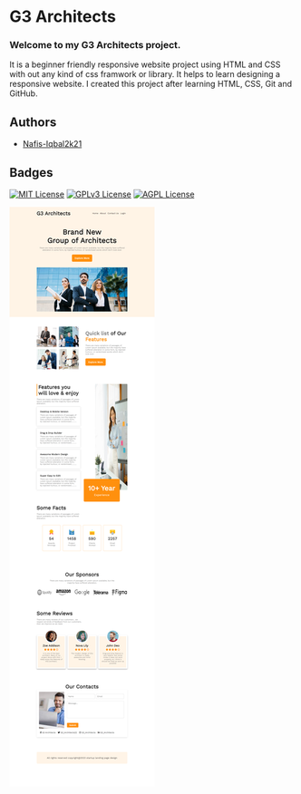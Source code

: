 # G3 Architects

### Welcome to my G3 Architects project.
It is a beginner friendly responsive website project using HTML and CSS with out any kind of css framwork or library. It helps to learn designing a responsive website. I created this project after learning HTML, CSS, Git and GitHub.


## Authors

- [Nafis-Iqbal2k21](https://github.com/Nafis-Iqbal2k21)


## Badges

[![MIT License](https://img.shields.io/badge/License-MIT-green.svg)](https://choosealicense.com/licenses/mit/)
[![GPLv3 License](https://img.shields.io/badge/License-GPL%20v3-yellow.svg)](https://opensource.org/licenses/)
[![AGPL License](https://img.shields.io/badge/license-AGPL-blue.svg)](http://www.gnu.org/licenses/agpl-3.0)


![Screen shot of this project](https://github.com/Nafis-Iqbal2k21/g3-architects/blob/main/images/full-page-screenshot/g3-architect.png)

